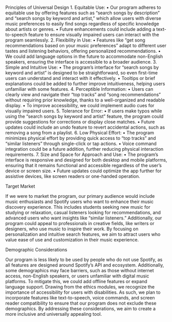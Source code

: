 Principles of Universal Design
	1.	Equitable Use:
	•	Our program adheres to equitable use by offering features such as “search songs by description” and “search songs by keyword and artist,” which allow users with diverse music preferences to easily find songs regardless of specific knowledge about artists or genres.
	•	Future enhancements could include adding a text-to-speech feature to ensure visually impaired users can interact with the program seamlessly.
	2.	Flexibility in Use:
	•	Features like “get song recommendations based on your music preferences” adapt to different user tastes and listening behaviors, offering personalized recommendations.
	•	We could add language options in the future to accommodate non-English speakers, ensuring the interface is accessible to a broader audience.
	3.	Simple and Intuitive Use:
	•	The program’s interface for “search songs by keyword and artist” is designed to be straightforward, so even first-time users can understand and interact with it effectively.
	•	Tooltips or brief explanations could be added to further improve intuitiveness, helping users unfamiliar with some features.
	4.	Perceptible Information:
	•	Users can clearly view and navigate their “top tracks” and “song recommendations” without requiring prior knowledge, thanks to a well-organized and readable display.
	•	To improve accessibility, we could implement audio cues for visually impaired users.
	5.	Tolerance for Error:
	•	If users make typos while using the “search songs by keyword and artist” feature, the program could provide suggestions for corrections or display close matches.
	•	Future updates could include an undo feature to revert accidental actions, such as removing a song from a playlist.
	6.	Low Physical Effort:
	•	The program minimizes physical effort by providing quick access to “top tracks” and “similar listeners” through single-click or tap actions.
	•	Voice command integration could be a future addition, further reducing physical interaction requirements.
	7.	Size and Space for Approach and Use:
	•	The program’s interface is responsive and designed for both desktop and mobile platforms, ensuring that it remains functional and accessible regardless of the user’s device or screen size.
	•	Future updates could optimize the app further for assistive devices, like screen readers or one-handed operation.

Target Market

If we were to market the program, our primary audience would include music enthusiasts and Spotify users who want to enhance their music discovery experience. This includes students seeking new music for studying or relaxation, casual listeners looking for recommendations, and advanced users who want insights like “similar listeners.” Additionally, our program could appeal to professionals in creative fields, like writers or designers, who use music to inspire their work. By focusing on personalization and intuitive search features, we aim to attract users who value ease of use and customization in their music experience.

Demographic Considerations

Our program is less likely to be used by people who do not use Spotify, as all features are designed around Spotify’s API and ecosystem. Additionally, some demographics may face barriers, such as those without internet access, non-English speakers, or users unfamiliar with digital music platforms. To mitigate this, we could add offline features or expand language support. Drawing from the ethics modules, we recognize the importance of accessibility for users with disabilities. As such, we plan to incorporate features like text-to-speech, voice commands, and screen reader compatibility to ensure that our program does not exclude these demographics. By addressing these considerations, we aim to create a more inclusive and universally appealing tool.
